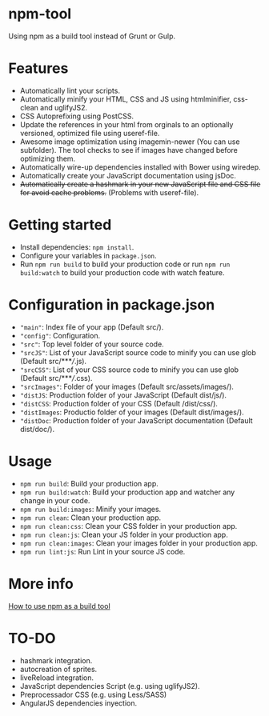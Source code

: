 # npm-tool
Using npm as a build tool instead of Grunt or Gulp.

# Features

- Automatically lint your scripts.
- Automatically minify your HTML, CSS and JS using htmlminifier, css-clean and uglifyJS2.
- CSS Autoprefixing using PostCSS.
- Update the references in your html from orginals to an optionally versioned, optimized file using useref-file.
- Awesome image optimization using imagemin-newer (You can use subfolder).
The tool checks to see if images have changed before optimizing them.
- Automatically wire-up dependencies installed with Bower using wiredep.
- Automatically create your JavaScript documentation using jsDoc.
- ~~Automatically create a hashmark in your new JavaScript file and CSS file for avoid cache problems.~~ (Problems with useref-file).

# Getting started
- Install dependencies: `npm install`.
- Configure your variables in `package.json`.
- Run `npm run build` to build your production code or run `npm run build:watch` to build your production code with watch feature.


# Configuration in package.json
- `"main"`: Index file of your app (Default src/).
- `"config"`: Configuration.
 - `"src"`: Top level folder of your source code.
 -  `"srcJS"`: List of your JavaScript source code to minify you can use glob (Default src/****/*.js).
 -  `"srcCSS"`: List of your CSS source code to minify you can use glob (Default src/****/*.css).
 -  `"srcImages"`: Folder of your images (Default src/assets/images/).
 -  `"distJS`: Production folder of your JavaScript (Default dist/js/).
 -  `"distCSS`: Production folder of your CSS (Default /dist/css/).
 -  `"distImages`: Productio folder of your images (Default dist/images/).
 -  `"distDoc`: Production folder of your JavaScript documentation (Default dist/doc/).

# Usage

-  `npm run build`: Build your production app.
-  `npm run build:watch`: Build your production app and watcher any change in your code.
-  `npm run build:images`: Minify your images.
-  `npm run clean`: Clean your production app.
-  `npm run clean:css`: Clean your CSS folder in your production app.
-  `npm run clean:js`: Clean your JS folder in your production app.
-  `npm run clean:images`: Clean your images folder in your production app.
-  `npm run lint:js`: Run Lint in your source JS code.

# More info
[How to use npm as a build tool](http://blog.keithcirkel.co.uk/how-to-use-npm-as-a-build-tool/) 


# TO-DO
- hashmark integration.
- autocreation of sprites.
- liveReload integration.
- JavaScript dependencies Script (e.g. using uglifyJS2).
- Preprocessador CSS (e.g. using Less/SASS)
- AngularJS dependencies inyection.
